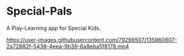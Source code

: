 # Special-Pals

A Play-Learning app for Special Kids.

https://user-images.githubusercontent.com/79298507/135960607-2a72882f-5438-4eea-9b39-6a8eba5f8178.mp4



